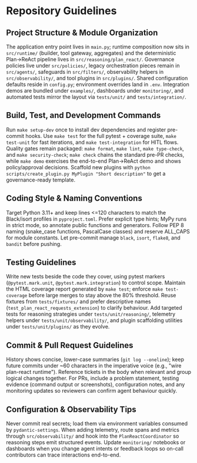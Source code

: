 # Repository Guidelines

## Project Structure & Module Organization
The application entry point lives in `main.py`; runtime composition now sits in `src/runtime/` (builder, tool gateway, aggregates) and the deterministic Plan→ReAct pipeline lives in `src/reasoning/plan_react/`. Governance policies live under `src/policies/`, legacy orchestration pieces remain in `src/agents/`, safeguards in `src/filters/`, observability helpers in `src/observability/`, and tool plugins in `src/plugins/`. Shared configuration defaults reside in `config.py`; environment overrides land in `.env`. Integration demos are bundled under `examples/`, dashboards under `monitoring/`, and automated tests mirror the layout via `tests/unit/` and `tests/integration/`.

## Build, Test, and Development Commands
Run `make setup-dev` once to install dev dependencies and register pre-commit hooks. Use `make test` for the full pytest + coverage suite, `make test-unit` for fast iterations, and `make test-integration` for HITL flows. Quality gates remain packaged: `make format`, `make lint`, `make type-check`, and `make security-check`; `make check` chains the standard pre-PR checks, while `make demo` exercises the end-to-end Plan→ReAct demo and shows policy/approval decisions. Scaffold new plugins with `python scripts/create_plugin.py MyPlugin "Short description"` to get a governance-ready template.

## Coding Style & Naming Conventions
Target Python 3.11+ and keep lines <=120 characters to match the Black/isort profiles in `pyproject.toml`. Prefer explicit type hints; MyPy runs in strict mode, so annotate public functions and generators. Follow PEP 8 naming (snake_case functions, PascalCase classes) and reserve ALL_CAPS for module constants. Let pre-commit manage `black`, `isort`, `flake8`, and `bandit` before pushing.

## Testing Guidelines
Write new tests beside the code they cover, using pytest markers (`@pytest.mark.unit`, `@pytest.mark.integration`) to control scope. Maintain the HTML coverage report generated by `make test`; enforce `make test-coverage` before large merges to stay above the 80% threshold. Reuse fixtures from `tests/fixtures/` and prefer descriptive names (`test_plan_react_requests_extension`) to clarify behaviour. Add targeted tests for reasoning strategies under `tests/unit/reasoning/`, telemetry helpers under `tests/unit/observability/`, and plugin scaffolding utilities under `tests/unit/plugins/` as they evolve.

## Commit & Pull Request Guidelines
History shows concise, lower-case summaries (`git log --oneline`); keep future commits under ~60 characters in the imperative voice (e.g., "wire plan-react runtime"). Reference tickets in the body when relevant and group logical changes together. For PRs, include a problem statement, testing evidence (command output or screenshots), configuration notes, and any monitoring updates so reviewers can confirm agent behaviour quickly.

## Configuration & Observability Tips
Never commit real secrets; load them via environment variables consumed by `pydantic-settings`. When adding telemetry, route spans and metrics through `src/observability/` and hook into the `PlanReactCoordinator` so reasoning steps emit structured events. Update `monitoring/` notebooks or dashboards when you change agent intents or feedback loops so on-call contributors can trace interactions end-to-end.
